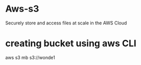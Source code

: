# Aws-s3
Securely store and access files at scale in the AWS Cloud
# creating bucket using aws CLI

aws s3 mb s3://wonde1
